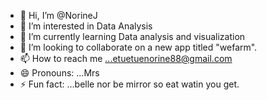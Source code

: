 - 👋 Hi, I’m @NorineJ
- 👀 I’m interested in Data Analysis 
- 🌱 I’m currently learning Data analysis and visualization 
- 💞️ I’m looking to collaborate on a new app titled "wefarm". 
- 📫 How to reach me ...etuetuenorine88@gmail.com 
- 😄 Pronouns: ...Mrs
- ⚡ Fun fact: ...belle nor be mirror so eat watin you get. 

<!---
NorineJ/NorineJ is a ✨ special ✨ repository because its `README.md` (this file) appears on your GitHub profile.
You can click the Preview link to take a look at your changes.
--->
